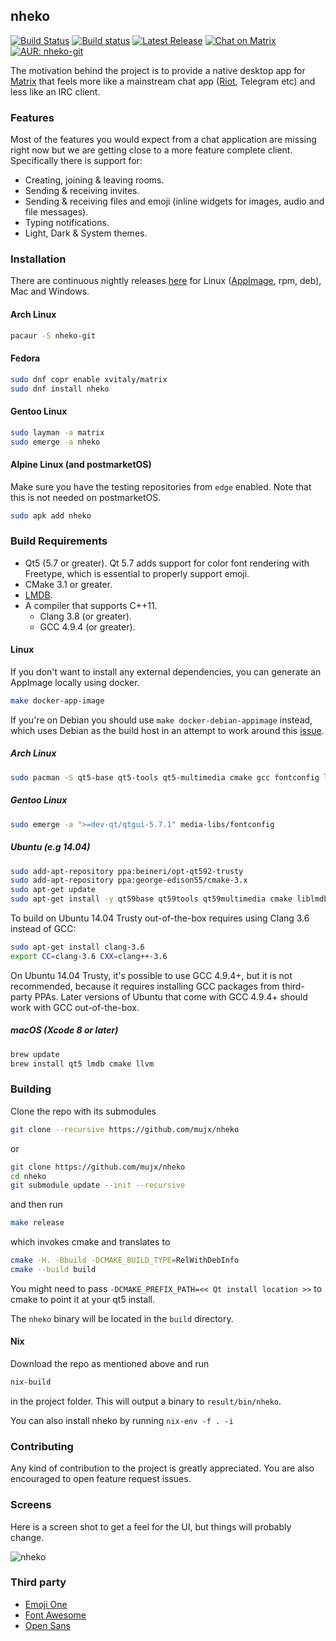nheko
----
[![Build Status](https://travis-ci.org/mujx/nheko.svg?branch=master)](https://travis-ci.org/mujx/nheko)
[![Build status](https://ci.appveyor.com/api/projects/status/07qrqbfylsg4hw2h/branch/master?svg=true)](https://ci.appveyor.com/project/mujx/nheko/branch/master)
[![Latest Release](https://img.shields.io/github/release/mujx/nheko.svg)](https://github.com/mujx/nheko/releases)
[![Chat on Matrix](https://img.shields.io/badge/chat-on%20matrix-blue.svg)](https://matrix.to/#/#nheko:matrix.org)
[![AUR: nheko-git](https://img.shields.io/badge/AUR-nheko--git-blue.svg)](https://aur.archlinux.org/packages/nheko-git)

The motivation behind the project is to provide a native desktop app for [Matrix] that
feels more like a mainstream chat app ([Riot], Telegram etc) and less like an IRC client.

### Features

Most of the features you would expect from a chat application are missing right now
but we are getting close to a more feature complete client.
Specifically there is support for:
- Creating, joining & leaving rooms.
- Sending & receiving invites.
- Sending & receiving files and emoji (inline widgets for images, audio and file messages).
- Typing notifications.
- Light, Dark & System themes.

### Installation

There are continuous nightly releases [here](https://github.com/mujx/nheko/releases/tag/nightly)
for Linux ([AppImage](https://appimage.org/), rpm, deb), Mac and Windows.

#### Arch Linux
```bash
pacaur -S nheko-git
```

#### Fedora
```bash
sudo dnf copr enable xvitaly/matrix
sudo dnf install nheko
```

#### Gentoo Linux
```bash
sudo layman -a matrix
sudo emerge -a nheko
```

#### Alpine Linux (and postmarketOS)

Make sure you have the testing repositories from `edge` enabled. Note that this is not needed on postmarketOS.

```sh
sudo apk add nheko
```

### Build Requirements

- Qt5 (5.7 or greater). Qt 5.7 adds support for color font rendering with
  Freetype, which is essential to properly support emoji.
- CMake 3.1 or greater.
- [LMDB](https://symas.com/lightning-memory-mapped-database/).
- A compiler that supports C++11.
    - Clang 3.8 (or greater).
    - GCC 4.9.4 (or greater).

#### Linux 

If you don't want to install any external dependencies, you can generate an AppImage locally using docker.

```bash
make docker-app-image
```

If you're on Debian you should use `make docker-debian-appimage` instead, which uses
Debian as the build host in an attempt to work around this [issue](https://github.com/AppImage/AppImageKit/wiki/Desktop-Linux-Platform-Issues#openssl).

##### Arch Linux

```bash
sudo pacman -S qt5-base qt5-tools qt5-multimedia cmake gcc fontconfig lmdb
```

##### Gentoo Linux

```bash
sudo emerge -a ">=dev-qt/qtgui-5.7.1" media-libs/fontconfig
```

##### Ubuntu (e.g 14.04)

```bash
sudo add-apt-repository ppa:beineri/opt-qt592-trusty
sudo add-apt-repository ppa:george-edison55/cmake-3.x
sudo apt-get update
sudo apt-get install -y qt59base qt59tools qt59multimedia cmake liblmdb-dev
```

To build on Ubuntu 14.04 Trusty out-of-the-box requires using Clang 3.6 instead of GCC:

```bash
sudo apt-get install clang-3.6
export CC=clang-3.6 CXX=clang++-3.6
```

On Ubuntu 14.04 Trusty, it's possible to use GCC 4.9.4+, but it is not recommended, because it requires installing GCC packages from third-party PPAs.  Later versions of Ubuntu that come with GCC 4.9.4+ should work with GCC out-of-the-box.

##### macOS (Xcode 8 or later)

```bash
brew update
brew install qt5 lmdb cmake llvm
```

### Building

Clone the repo with its submodules

```bash
git clone --recursive https://github.com/mujx/nheko
```
or 
```bash
git clone https://github.com/mujx/nheko
cd nheko
git submodule update --init --recursive
```

and then run

```bash
make release
```

which invokes cmake and translates to

```bash
cmake -H. -Bbuild -DCMAKE_BUILD_TYPE=RelWithDebInfo
cmake --build build
```

You might need to pass `-DCMAKE_PREFIX_PATH=<< Qt install location >>` to cmake to point it at your qt5 install.

The `nheko` binary will be located in the `build` directory.

#### Nix

Download the repo as mentioned above and run

```bash
nix-build
```

in the project folder. This will output a binary to `result/bin/nheko`.

You can also install nheko by running `nix-env -f . -i`

### Contributing

Any kind of contribution to the project is greatly appreciated. You are also
encouraged to open feature request issues.

### Screens

Here is a screen shot to get a feel for the UI, but things will probably change.

![nheko](https://dl.dropboxusercontent.com/s/umojysx3gv80qs9/nheko-default-theme.png)

### Third party

- [Emoji One](http://emojione.com)
- [Font Awesome](http://fontawesome.io/)
- [Open Sans](https://fonts.google.com/specimen/Open+Sans)

[Matrix]:https://matrix.org
[Riot]:https://riot.im
